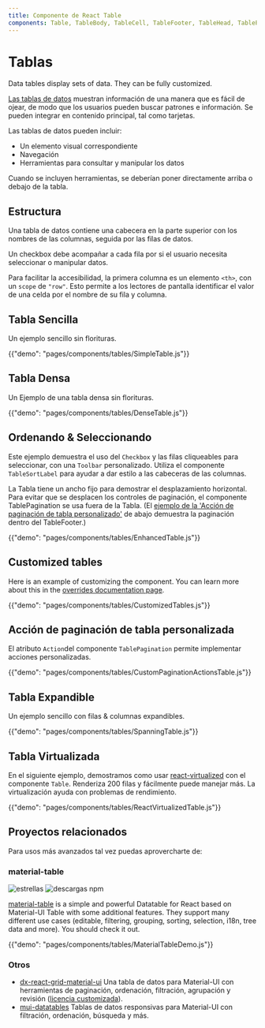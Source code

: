```yaml
---
title: Componente de React Table
components: Table, TableBody, TableCell, TableFooter, TableHead, TablePagination, TableRow, TableSortLabel
---
```


# Tablas

<p class="description">Data tables display sets of data. They can be fully customized.</p>

[Las tablas de datos](https://material.io/design/components/data-tables.html) muestran información de una manera que es fácil de ojear, de modo que los usuarios pueden buscar patrones e información. Se pueden integrar en contenido principal, tal como tarjetas.

Las tablas de datos pueden incluir:

- Un elemento visual correspondiente
- Navegación
- Herramientas para consultar y manipular los datos

Cuando se incluyen herramientas, se deberían poner directamente arriba o debajo de la tabla.

## Estructura

Una tabla de datos contiene una cabecera en la parte superior con los nombres de las columnas, seguida por las filas de datos.

Un checkbox debe acompañar a cada fila por si el usuario necesita seleccionar o manipular datos.

Para facilitar la accesibilidad, la primera columna es un elemento `<th>`, con un `scope` de `"row"`. Esto permite a los lectores de pantalla identificar el valor de una celda por el nombre de su fila y columna.

## Tabla Sencilla

Un ejemplo sencillo sin florituras.

{{"demo": "pages/components/tables/SimpleTable.js"}}

## Tabla Densa

Un Ejemplo de una tabla densa sin florituras.

{{"demo": "pages/components/tables/DenseTable.js"}}

## Ordenando & Seleccionando

Este ejemplo demuestra el uso del `Checkbox` y las filas cliqueables para seleccionar, con una `Toolbar` personalizado. Utiliza el componente `TableSortLabel` para ayudar a dar estilo a las cabeceras de las columnas.

La Tabla tiene un ancho fijo para demostrar el desplazamiento horizontal. Para evitar que se desplacen los controles de paginación, el componente TablePagination se usa fuera de la Tabla. (El [ejemplo de la 'Acción de paginación de tabla personalizado'](#custom-table-pagination-action) de abajo demuestra la paginación dentro del TableFooter.)

{{"demo": "pages/components/tables/EnhancedTable.js"}}

## Customized tables

Here is an example of customizing the component. You can learn more about this in the [overrides documentation page](/customization/components/).

{{"demo": "pages/components/tables/CustomizedTables.js"}}

## Acción de paginación de tabla personalizada

El atributo `Action`del componente `TablePagination` permite implementar acciones personalizadas.

{{"demo": "pages/components/tables/CustomPaginationActionsTable.js"}}

## Tabla Expandible

Un ejemplo sencillo con filas & columnas expandibles.

{{"demo": "pages/components/tables/SpanningTable.js"}}

## Tabla Virtualizada

En el siguiente ejemplo, demostramos como usar [react-virtualized](https://github.com/bvaughn/react-virtualized) con el componente `Table`. Renderiza 200 filas y fácilmente puede manejar más. La virtualización ayuda con problemas de rendimiento.

{{"demo": "pages/components/tables/ReactVirtualizedTable.js"}}

## Proyectos relacionados

Para usos más avanzados tal vez puedas aprovercharte de:

### material-table

![estrellas](https://img.shields.io/github/stars/mbrn/material-table.svg?style=social&label=Stars) ![descargas npm](https://img.shields.io/npm/dm/material-table.svg)

[material-table](https://github.com/mbrn/material-table) is a simple and powerful Datatable for React based on Material-UI Table with some additional features. They support many different use cases (editable, filtering, grouping, sorting, selection, i18n, tree data and more). You should check it out.

{{"demo": "pages/components/tables/MaterialTableDemo.js"}}

### Otros

- [dx-react-grid-material-ui](https://devexpress.github.io/devextreme-reactive/react/grid/) Una tabla de datos para Material-UI con herramientas de paginación, ordenación, filtración, agrupación y revisión ([licencia customizada](https://js.devexpress.com/licensing/)).
- [mui-datatables](https://github.com/gregnb/mui-datatables) Tablas de datos responsivas para Material-UI con filtración, ordenación, búsqueda y más.
